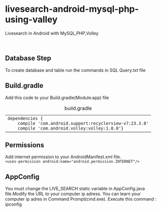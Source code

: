 # livesearch-android-mysql-php-using-valley
Livesearch in Android with MySQL,PHP,Volley

<br/>
<h2>Database Step</h2>
To create database and table run the commands in SQL Query.txt file
<br/>
<h2>Build.gradle</h2>
<p>Add this code to your Build.gradle(Module:app) file

<table border="0" cellpadding="0" cellspacing="0"><caption>build.gradle</caption><tbody><tr><td><div><div><code>dependencies {</code></div><div><code>&nbsp;&nbsp;&nbsp;&nbsp;</code><code>compile </code><code>'com.android.support:recyclerview-v7:23.3.0'</code></div><div><code>&nbsp;&nbsp;&nbsp;&nbsp;</code><code>compile </code><code>'com.android.volley:volley:1.0.0'}</code></div></tbody></table>

<h2>Permissions</h2>
Add internet permission to your AndroidManifest.xml file.
<br/>
<code>&lt;uses-permission android:name="android.permission.INTERNET"/></code>

<h2>AppConfig</h2>

You must change the LIVE_SEARCH static variable in AppConfig.java file.Modify the URL to your computer ip adress.
You can learn your computer ip adres in Command Prompt(cmd.exe). Execute this command : ipconfig

